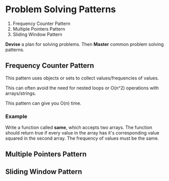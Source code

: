# Problem Solving Patterns

1. Frequency Counter Pattern
2. Multiple Pointers Pattern
3. Sliding Window Pattern

**Devise** a plan for solving problems.
Then **Master** common problem solving patterns.

## Frequency Counter Pattern

This pattern uses objects or sets to collect values/frequencies of values.

This can often avoid the need for nested loops or O(n^2) operations with arrays/strings.

This pattern can give you O(n) time.

### Example
Write a function called **same**, which accepts two arrays. The function should return true if every value in the array has it's corresponding value squared in the second array. The frequency of values must be the same.



## Multiple Pointers Pattern

## Sliding Window Pattern

